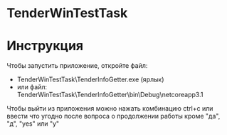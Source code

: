 # TenderWinTestTask

# Инструкция

Чтобы запустить приложение, откройте файл: 
- TenderWinTestTask\TenderInfoGetter.exe (ярлык)
- или файл: TenderWinTestTask\TenderInfoGetter\bin\Debug\netcoreapp3.1

Чтобы выйти из приложения можно нажать комбинацию ctrl+c или 
ввести что угодно после вопроса о продолжении работы кроме "да", "д", "yes" или "y"
